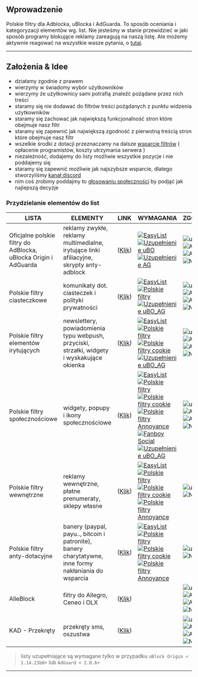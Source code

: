 ## Wprowadzenie

Polskie filtry dla Adblocka, uBlocka i AdGuarda. To sposób oceniania i kategoryzacji elementów wg. list. Nie jesteśmy w stanie przewidzieć w jaki sposób programy blokujące reklamy zareagują na naszą listę. Ale możemy aktywnie reagować na wszystkie wasze pytania, o [tutaj](https://github.com/MajkiIT/polish-ads-filter/issues).

---

## Założenia & Idee

- działamy zgodnie z prawem
- wierzymy w świadomy wybór użytkowników
- wierzymy że użytkownicy sami potrafią znaleźć pożądane przez nich treści
- staramy się nie dodawać do filtrów treści pożądanych z punktu widzenia użytkowników
- staramy się zachować jak największą funkcjonalność stron które obejmuje nasz filtr
- staramy się zapewnić jak największą zgodność z pierwotną treścią stron które obejmuje nasz filtr
- wszelkie środki z dotacji przeznaczamy na dalsze [wsparcie filtrów](https://patronite.pl/polskiefiltry) ( opłacenie programistów, koszty utrzymania serwera )
- niezależność, dodajemy do listy możliwie wszystkie pozycje i nie poddajemy się
- staramy się zapewnić możliwie jak najszybsze wsparcie, dlatego stworzyliśmy [kanał discord](https://discord.me/polskiefiltry)
- nim coś zrobimy poddajmy to [głosowaniu społeczności](https://fb.com/CertyficateIT/) by podjąć jak najlepszą decyzje

### Przydzielanie elementów do list

**LISTA** | **ELEMENTY** | **LINK** | **WYMAGANIA** | **ZGODNOŚĆ** |
--- |--- |--- |--- |---
Oficjalne polskie filtry do AdBlocka, uBlocka Origin i AdGuarda | reklamy zwykłe, reklamy multimedialne, irytujące linki afiliacyjne, skrypty anty-adblock | ([Klik](https://raw.githubusercontent.com/MajkiIT/polish-ads-filter/master/polish-adblock-filters/adblock.txt)) | [![EasyList](https://img.shields.io/badge/color--brightgreen.svg?label=EasyList)](https://easylist.to/easylist/easylist.txt) [![Uzupełnienie uBO](https://img.shields.io/badge/color--yellowgreen.svg?label=Uzupelnienie%20uBO)](https://raw.githubusercontent.com/MajkiIT/polish-ads-filter/master/polish-adblock-filters/adblock_ublock.txt) [![Uzupełnienie AG](https://img.shields.io/badge/color--yellowgreen.svg?label=Uzupelnienie%20AG)](https://raw.githubusercontent.com/MajkiIT/polish-ads-filter/master/polish-adblock-filters/adblock_adguard.txt) | ![uBO](https://www.certyficate.it/adblock/ublock.png) ![AG](https://www.certyficate.it/adblock/adguard_new.png) ![ADB](https://www.certyficate.it/adblock/adblock.png) ![ABP](https://www.certyficate.it/adblock/adblock_plus.png) ![NANO](https://www.certyficate.it/adblock/nano.png)
Polskie filtry ciasteczkowe | komunikaty dot. ciasteczek i polityki prywatności | ([Klik](https://raw.githubusercontent.com/MajkiIT/polish-ads-filter/master/cookies_filters/adblock_cookies.txt)) | [![EasyList](https://img.shields.io/badge/color--brightgreen.svg?label=EasyList)](https://easylist.to/easylist/easylist.txt) [![Polskie filtry](https://img.shields.io/badge/color--red.svg?label=Polskie%20Filtry)](https://raw.githubusercontent.com/MajkiIT/polish-ads-filter/master/polish-adblock-filters/adblock.txt) [![Uzupełnienie uBO_AG](https://img.shields.io/badge/color--yellowgreen.svg?label=Uzupelnienie%20uBO_AG)](https://raw.githubusercontent.com/MajkiIT/polish-ads-filter/master/cookies_filters/cookies_uB_AG.txt) | ![uBO](https://www.certyficate.it/adblock/ublock.png) ![AG](https://www.certyficate.it/adblock/adguard_new.png) ![ADB](https://www.certyficate.it/adblock/adblock.png) ![ABP](https://www.certyficate.it/adblock/adblock_plus.png) ![NANO](https://www.certyficate.it/adblock/nano.png)
Polskie filtry elementów irytujących | newslettery, powiadomienia typu webpush, przyciski, strzałki, widgety i wyskakujące okienka | ([Klik](https://raw.githubusercontent.com/PolishFiltersTeam/PolishAnnoyanceFilters/master/PPB.txt)) | [![EasyList](https://img.shields.io/badge/color--brightgreen.svg?label=EasyList)](https://easylist.to/easylist/easylist.txt) [![Polskie filtry](https://img.shields.io/badge/color--red.svg?label=Polskie%20Filtry)](https://raw.githubusercontent.com/MajkiIT/polish-ads-filter/master/polish-adblock-filters/adblock.txt) [![Polskie filtry cookie](https://img.shields.io/badge/color--orange.svg?label=Polskie%20Filtry%20Cookie)](https://raw.githubusercontent.com/MajkiIT/polish-ads-filter/master/cookies_filters/adblock_cookies.txt) [![Uzupełnienie uBO_AG](https://img.shields.io/badge/color--yellowgreen.svg?label=Uzupelnienie%20uBO_AG)](https://raw.githubusercontent.com/PolishFiltersTeam/PolishAnnoyanceFilters/master/PPB_uBlock_AdGuard.txt) | ![uBO](https://www.certyficate.it/adblock/ublock.png) ![AG](https://www.certyficate.it/adblock/adguard_new.png) ![ADB](https://www.certyficate.it/adblock/adblock.png) ![ABP](https://www.certyficate.it/adblock/adblock_plus.png) ![NANO](https://www.certyficate.it/adblock/nano.png)
Polskie filtry społecznościowe | widgety, popupy i ikony społecznościowe | ([Klik](https://raw.githubusercontent.com/MajkiIT/polish-ads-filter/master/adblock_social_filters/adblock_social_list.txt)) | [![EasyList](https://img.shields.io/badge/color--brightgreen.svg?label=EasyList)](https://easylist.to/easylist/easylist.txt) [![Polskie filtry](https://img.shields.io/badge/color--red.svg?label=Polskie%20Filtry)](https://raw.githubusercontent.com/MajkiIT/polish-ads-filter/master/polish-adblock-filters/adblock.txt) [![Polskie filtry cookie](https://img.shields.io/badge/color--orange.svg?label=Polskie%20Filtry%20Cookie)](https://raw.githubusercontent.com/MajkiIT/polish-ads-filter/master/cookies_filters/adblock_cookies.txt) [![Polskie filtry Annoyance](https://img.shields.io/badge/color--yellow.svg?label=Polskie%20Filtry%20Annoyance)](https://raw.githubusercontent.com/PolishFiltersTeam/PolishAnnoyanceFilters/master/PPB.txt) [![Fanboy Social](https://img.shields.io/badge/color--blue.svg?label=Fanboy%20Social)](https://easylist-downloads.adblockplus.org/fanboy-social.txt) [![Uzupełnienie uBO_AG](https://img.shields.io/badge/color--yellowgreen.svg?label=Uzupelnienie%20uBO_AG)](https://raw.githubusercontent.com/MajkiIT/polish-ads-filter/master/adblock_social_filters/social_filters_uB_AG.txt) | ![uBO](https://www.certyficate.it/adblock/ublock.png) ![AG](https://www.certyficate.it/adblock/adguard_new.png) ![ADB](https://www.certyficate.it/adblock/adblock.png) ![ABP](https://www.certyficate.it/adblock/adblock_plus.png) ![NANO](https://www.certyficate.it/adblock/nano.png)
Polskie filtry wewnętrzne | reklamy wewnętrzne, płatne prenumeraty, sklepy własne | ([Klik](https://raw.githubusercontent.com/MajkiIT/polish-ads-filter/master/inside-filters/adblock_wewnetrzne.txt)) | [![EasyList](https://img.shields.io/badge/color--brightgreen.svg?label=EasyList)](https://easylist.to/easylist/easylist.txt) [![Polskie filtry](https://img.shields.io/badge/color--red.svg?label=Polskie%20Filtry)](https://raw.githubusercontent.com/MajkiIT/polish-ads-filter/master/polish-adblock-filters/adblock.txt) [![Polskie filtry cookie](https://img.shields.io/badge/color--orange.svg?label=Polskie%20Filtry%20Cookie)](https://raw.githubusercontent.com/MajkiIT/polish-ads-filter/master/cookies_filters/adblock_cookies.txt) [![Polskie filtry Annoyance](https://img.shields.io/badge/color--yellow.svg?label=Polskie%20Filtry%20Annoyance)](https://raw.githubusercontent.com/PolishFiltersTeam/PolishAnnoyanceFilters/master/PPB.txt) | ![uBO](https://www.certyficate.it/adblock/ublock.png) ![AG](https://www.certyficate.it/adblock/adguard_new.png) ![NANO](https://www.certyficate.it/adblock/nano.png)
Polskie filtry anty-dotacyjne | banery (paypal, payu.., bitcoin i patronite), banery charytatywne, inne formy nakłaniania do wsparcia | ([Klik](https://raw.githubusercontent.com/MajkiIT/polish-ads-filter/master/anti-donate-filters/adblock_anty-dotacje.txt)) | [![EasyList](https://img.shields.io/badge/color--brightgreen.svg?label=EasyList)](https://easylist.to/easylist/easylist.txt) [![Polskie filtry](https://img.shields.io/badge/color--red.svg?label=Polskie%20Filtry)](https://raw.githubusercontent.com/MajkiIT/polish-ads-filter/master/polish-adblock-filters/adblock.txt) [![Polskie filtry cookie](https://img.shields.io/badge/color--orange.svg?label=Polskie%20Filtry%20Cookie)](https://raw.githubusercontent.com/MajkiIT/polish-ads-filter/master/cookies_filters/adblock_cookies.txt) [![Polskie filtry Annoyance](https://img.shields.io/badge/color--yellow.svg?label=Polskie%20Filtry%20Annoyance)](https://raw.githubusercontent.com/PolishFiltersTeam/PolishAnnoyanceFilters/master/PPB.txt) | ![uBO](https://www.certyficate.it/adblock/ublock.png) ![AG](https://www.certyficate.it/adblock/adguard_new.png) ![NANO](https://www.certyficate.it/adblock/nano.png)
AlleBlock | filtry do Allegro, Ceneo i OLX | ([Klik](https://alleblock.pl/alleblock/alleblock.txt)) | | ![uBO](https://www.certyficate.it/adblock/ublock.png) ![AG](https://www.certyficate.it/adblock/adguard_new.png) ![ADB](https://www.certyficate.it/adblock/adblock.png) ![ABP](https://www.certyficate.it/adblock/adblock_plus.png) ![NANO](https://www.certyficate.it/adblock/nano.png)
KAD - Przekręty | przekręty sms, oszustwa | ([Klik](https://raw.githubusercontent.com/azet12/KAD/master/KAD.txt)) | | ![uBO](https://www.certyficate.it/adblock/ublock.png) ![AG](https://www.certyficate.it/adblock/adguard_new.png) ![ADB](https://www.certyficate.it/adblock/adblock.png) ![ABP](https://www.certyficate.it/adblock/adblock_plus.png) ![NANO](https://www.certyficate.it/adblock/nano.png)
> listy uzupełniające są wymagane tylko w przypadku `uBlock Origin < 1.14.23b0+` lub `AdGuard < 2.8.6+`

---
